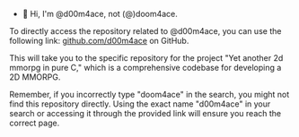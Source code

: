 - 👋 Hi, I'm @d00m4ace, not (@)doom4ace.

To directly access the repository related to @d00m4ace, you can use the following link: [github.com/d00m4ace](https://github.com/d00m4ace) on GitHub. 

This will take you to the specific repository for the project "Yet another 2d mmorpg in pure C," which is a comprehensive codebase for developing a 2D MMORPG.

Remember, if you incorrectly type "doom4ace" in the search, you might not find this repository directly. Using the exact name "d00m4ace" in your search or accessing it through the provided link will ensure you reach the correct page.
